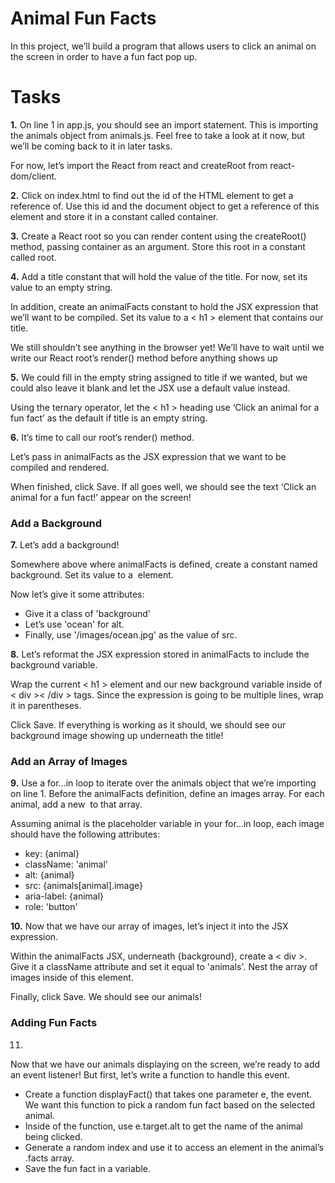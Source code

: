 # Animal Fun Facts

In this project, we’ll build a program that allows users to click an animal on the screen in order to have a fun fact pop up.

# Tasks

**1.** On line 1 in app.js, you should see an import statement. This is importing the animals object from animals.js. Feel free to take a look at it now, but we’ll be coming back to it in later tasks.

For now, let’s import the React from react and createRoot from react-dom/client.

**2.** Click on index.html to find out the id of the HTML element to get a reference of. Use this id and the document object to get a reference of this element and store it in a constant called container.

**3.** Create a React root so you can render content using the createRoot() method, passing container as an argument. Store this root in a constant called root.

**4.** Add a title constant that will hold the value of the title. For now, set its value to an empty string.

In addition, create an animalFacts constant to hold the JSX expression that we’ll want to be compiled. Set its value to a < h1 > element that contains our title.

We still shouldn’t see anything in the browser yet! We’ll have to wait until we write our React root’s render() method before anything shows up

**5.** We could fill in the empty string assigned to title if we wanted, but we could also leave it blank and let the JSX use a default value instead.

Using the ternary operator, let the < h1 > heading use ‘Click an animal for a fun fact’ as the default if title is an empty string.

**6.** It’s time to call our root‘s render() method.

Let’s pass in animalFacts as the JSX expression that we want to be compiled and rendered.

When finished, click Save. If all goes well, we should see the text ‘Click an animal for a fun fact!’ appear on the screen!

### Add a Background

**7.** Let’s add a background!

Somewhere above where animalFacts is defined, create a constant named background. Set its value to a <img /> element.

Now let’s give it some attributes:

- Give it a class of 'background'
- Let’s use 'ocean' for alt.
- Finally, use '/images/ocean.jpg' as the value of src.

**8.** Let’s reformat the JSX expression stored in animalFacts to include the background variable.

Wrap the current < h1 > element and our new background variable inside of < div >< /div > tags. Since the expression is going to be multiple lines, wrap it in parentheses.

Click Save. If everything is working as it should, we should see our background image showing up underneath the title!

### Add an Array of Images

**9.** Use a for...in loop to iterate over the animals object that we’re importing on line 1. Before the animalFacts definition, define an images array. For each animal, add a new <img /> to that array.

Assuming animal is the placeholder variable in your for...in loop, each image should have the following attributes:

- key: {animal}
- className: 'animal'
- alt: {animal}
- src: {animals[animal].image}
- aria-label: {animal}
- role: 'button'

**10.** Now that we have our array of images, let’s inject it into the JSX expression.

Within the animalFacts JSX, underneath {background}, create a < div >. Give it a className attribute and set it equal to 'animals'. Nest the array of images inside of this element.

Finally, click Save. We should see our animals!

### Adding Fun Facts
11.
Now that we have our animals displaying on the screen, we’re ready to add an event listener! But first, let’s write a function to handle this event.

- Create a function displayFact() that takes one parameter e, the event. We want this function to pick a random fun fact based on the selected animal.
- Inside of the function, use e.target.alt to get the name of the animal being clicked.
- Generate a random index and use it to access an element in the animal’s .facts array.
- Save the fun fact in a variable.
